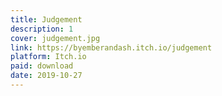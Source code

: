 ```yaml
---
title: Judgement
description: 1
cover: judgement.jpg
link: https://byemberandash.itch.io/judgement
platform: Itch.io
paid: download
date: 2019-10-27
---
```


